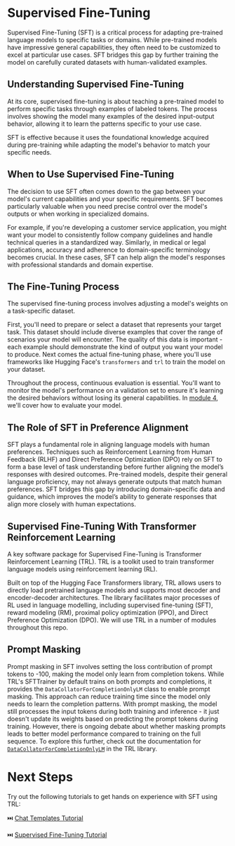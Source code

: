 # Supervised Fine-Tuning

Supervised Fine-Tuning (SFT) is a critical process for adapting pre-trained language models to specific tasks or domains. While pre-trained models have impressive general capabilities, they often need to be customized to excel at particular use cases. SFT bridges this gap by further training the model on carefully curated datasets with human-validated examples.

## Understanding Supervised Fine-Tuning

At its core, supervised fine-tuning is about teaching a pre-trained model to perform specific tasks through examples of labeled tokens. The process involves showing the model many examples of the desired input-output behavior, allowing it to learn the patterns specific to your use case.

SFT is effective because it uses the foundational knowledge acquired during pre-training while adapting the model's behavior to match your specific needs.

## When to Use Supervised Fine-Tuning

The decision to use SFT often comes down to the gap between your model's current capabilities and your specific requirements. SFT becomes particularly valuable when you need precise control over the model's outputs or when working in specialized domains.

For example, if you're developing a customer service application, you might want your model to consistently follow company guidelines and handle technical queries in a standardized way. Similarly, in medical or legal applications, accuracy and adherence to domain-specific terminology becomes crucial. In these cases, SFT can help align the model's responses with professional standards and domain expertise.

## The Fine-Tuning Process

The supervised fine-tuning process involves adjusting a model's weights on a task-specific dataset. 

First, you'll need to prepare or select a dataset that represents your target task. This dataset should include diverse examples that cover the range of scenarios your model will encounter. The quality of this data is important - each example should demonstrate the kind of output you want your model to produce. Next comes the actual fine-tuning phase, where you'll use frameworks like Hugging Face's `transformers` and `trl` to train the model on your dataset. 

Throughout the process, continuous evaluation is essential. You'll want to monitor the model's performance on a validation set to ensure it's learning the desired behaviors without losing its general capabilities. In [module 4](../4_evaluation), we'll cover how to evaluate your model.

## The Role of SFT in Preference Alignment

SFT plays a fundamental role in aligning language models with human preferences. Techniques such as Reinforcement Learning from Human Feedback (RLHF) and Direct Preference Optimization (DPO) rely on SFT to form a base level of task understanding before further aligning the model’s responses with desired outcomes. Pre-trained models, despite their general language proficiency, may not always generate outputs that match human preferences. SFT bridges this gap by introducing domain-specific data and guidance, which improves the model’s ability to generate responses that align more closely with human expectations.

## Supervised Fine-Tuning With Transformer Reinforcement Learning

A key software package for Supervised Fine-Tuning is Transformer Reinforcement Learning (TRL). TRL is a toolkit used to train transformer language models using reinforcement learning (RL).

Built on top of the Hugging Face Transformers library, TRL allows users to directly load pretrained language models and supports most decoder and encoder-decoder architectures. The library facilitates major processes of RL used in language modelling, including supervised fine-tuning (SFT), reward modeling (RM), proximal policy optimization (PPO), and Direct Preference Optimization (DPO). We will use TRL in a number of modules throughout this repo.

## Prompt Masking

Prompt masking in SFT involves setting the loss contribution of prompt tokens to -100, making the model only learn from completion tokens. While TRL's SFTTrainer by default trains on both prompts and completions, it provides the `DataCollatorForCompletionOnlyLM` class to enable prompt masking. This approach can reduce training time since the model only needs to learn the completion patterns. With prompt masking, the model still processes the input tokens during both training and inference - it just doesn't update its weights based on predicting the prompt tokens during training. However, there is ongoing debate about whether masking prompts leads to better model performance compared to training on the full sequence. To explore this further, check out the documentation for [`DataCollatorForCompletionOnlyLM`](https://huggingface.co/docs/trl/en/sft_trainer) in the TRL library.



# Next Steps

Try out the following tutorials to get hands on experience with SFT using TRL:

⏭️ [Chat Templates Tutorial](./notebooks/chat_templates_example.ipynb)

⏭️ [Supervised Fine-Tuning Tutorial](./notebooks/sft_finetuning_example.ipynb)
